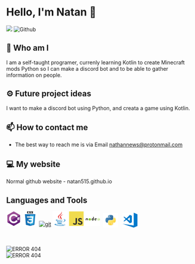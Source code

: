 # Hello, I'm Natan :rocket:

![](https://visitor-badge.laobi.icu/badge?page_id=Natan515.Natan515) 
![Github](https://img.shields.io/github/followers/Natan515?label=Follow&style=social)

## :raised_eyebrow: Who am I

I am a self-taught programer, currenly learning Kotlin to create Minecraft mods Python so I can make a discord bot and to be able to gather information on people. 

## :gear: Future project ideas

I want to make a discord bot using Python, and creata a game using Kotlin.

## :mailbox: How to contact me

- The best way to reach me is via Email nathannews@protonmail.com

## 💻 My website

Normal github website - natan515.github.io

## Languages and Tools

<p>
	<a href="https://www.w3schools.com/cs/"><img src="https://raw.githubusercontent.com/devicons/devicon/master/icons/csharp/csharp-original.svg" alt="csharp" width="40" height="40"></a> 
	<a href="https://www.w3schools.com/css/"><img src="https://raw.githubusercontent.com/devicons/devicon/master/icons/css3/css3-original-wordmark.svg" alt="css3" width="40" height="40"></a> 
	<a href="https://git-scm.com/"><img src="https://www.vectorlogo.zone/logos/git-scm/git-scm-icon.svg" alt="git" width="40" height="40"></a>
	<a href="https://www.java.com"><img src="https://raw.githubusercontent.com/devicons/devicon/master/icons/java/java-original.svg" alt="java" width="40" height="40"></a> 
	<a href="https://developer.mozilla.org/en-US/docs/Web/JavaScript"><img src="https://raw.githubusercontent.com/devicons/devicon/master/icons/javascript/javascript-original.svg" alt="javascript" width="40" height="40"></a> 
	<a href="https://nodejs.org"><img src="https://raw.githubusercontent.com/devicons/devicon/master/icons/nodejs/nodejs-original-wordmark.svg" alt="nodejs" width="40" height="40"></a>
	<img src="https://raw.githubusercontent.com/github/explore/80688e429a7d4ef2fca1e82350fe8e3517d3494d/topics/python/python.png" alt="Python" height="40" style="vertical-align:top; margin:4px">
	<img src="https://raw.githubusercontent.com/github/explore/80688e429a7d4ef2fca1e82350fe8e3517d3494d/topics/visual-studio-code/visual-studio-code.png" alt="VS Code" height="40" style="vertical-align:top; margin:4px">
	

	
</p>

<br>

![ERROR 404](https://github-readme-stats.vercel.app/api?username=Natan515&show_icons=true&theme=tokyonight) 
<br>
![ERROR 404](https://github-readme-stats.vercel.app/api/top-langs/?username=Natan515&theme=tokyonight)
